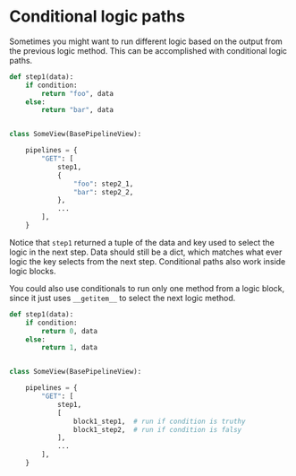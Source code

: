 # Conditional logic paths

Sometimes you might want to run different logic based on the output from the previous logic method.
This can be accomplished with conditional logic paths.

```python hl_lines="13 14 15 16"
def step1(data):
    if condition:
        return "foo", data
    else:
        return "bar", data


class SomeView(BasePipelineView):

    pipelines = {
        "GET": [
            step1,
            {
                "foo": step2_1,
                "bar": step2_2,
            },
            ...
        ],
    }
```

Notice that `step1` returned a tuple of the data and key used to select the logic in the next step.
Data should still be a dict, which matches what ever logic the key selects from the next step.
Conditional paths also work inside logic blocks.

You could also use conditionals to run only one method from a logic block, since it just uses
`__getitem__` to select the next logic method.

```python hl_lines="13 14 15 16"
def step1(data):
    if condition:
        return 0, data
    else:
        return 1, data


class SomeView(BasePipelineView):

    pipelines = {
        "GET": [
            step1,
            [
                block1_step1,  # run if condition is truthy
                block1_step2,  # run if condition is falsy
            ],
            ...
        ],
    }
```